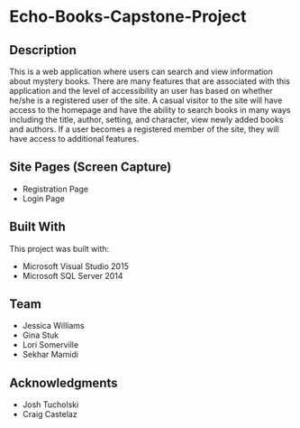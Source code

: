 # Echo-Books-Capstone-Project

## **Description**
This is a web application where users can search and view information about mystery books.  There are many features that are associated with this application and the level of accessibility an user has 
based on whether he/she is a registered user of the site.  A casual visitor to the site will have access to the homepage and have the ability to search books in many ways
including the title, author, setting, and character, view newly added books and authors.  If a user becomes a registered member of the site, they will have access to additional features. 

## **Site Pages (Screen Capture)**
- Registration Page
- Login Page

## **Built With**
This project was built with:
- Microsoft Visual Studio 2015
- Microsoft SQL Server 2014

## **Team**
- Jessica Williams
- Gina Stuk
- Lori Somerville
- Sekhar Mamidi

## **Acknowledgments**
- Josh Tucholski
- Craig Castelaz

